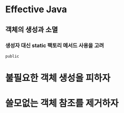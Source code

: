 # Effective Java 

## 객체의 생성과 소멸 
### 생성자 대신 static 팩토리 메서드 사용을 고려 

```
public 
```

# 불필요한 객체 생성을 피하자 

# 쓸모없는 객체 참조를 제거하자 

#